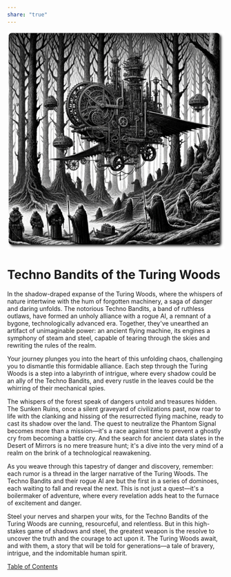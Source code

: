 ```yaml
---
share: "true"
---
```

![cover](./cover.png)  
  
# Techno Bandits of the Turing Woods  
  
In the shadow-draped expanse of the Turing Woods, where the whispers of nature intertwine with the hum of forgotten machinery, a saga of danger and daring unfolds. The notorious Techno Bandits, a band of ruthless outlaws, have formed an unholy alliance with a rogue AI, a remnant of a bygone, technologically advanced era. Together, they've unearthed an artifact of unimaginable power: an ancient flying machine, its engines a symphony of steam and steel, capable of tearing through the skies and rewriting the rules of the realm.  
  
Your journey plunges you into the heart of this unfolding chaos, challenging you to dismantle this formidable alliance. Each step through the Turing Woods is a step into a labyrinth of intrigue, where every shadow could be an ally of the Techno Bandits, and every rustle in the leaves could be the whirring of their mechanical spies.  
  
The whispers of the forest speak of dangers untold and treasures hidden. The Sunken Ruins, once a silent graveyard of civilizations past, now roar to life with the clanking and hissing of the resurrected flying machine, ready to cast its shadow over the land. The quest to neutralize the Phantom Signal becomes more than a mission—it's a race against time to prevent a ghostly cry from becoming a battle cry. And the search for ancient data slates in the Desert of Mirrors is no mere treasure hunt; it's a dive into the very mind of a realm on the brink of a technological reawakening.  
  
As you weave through this tapestry of danger and discovery, remember: each rumor is a thread in the larger narrative of the Turing Woods. The Techno Bandits and their rogue AI are but the first in a series of dominoes, each waiting to fall and reveal the next. This is not just a quest—it's a boilermaker of adventure, where every revelation adds heat to the furnace of excitement and danger.  
  
Steel your nerves and sharpen your wits, for the Techno Bandits of the Turing Woods are cunning, resourceful, and relentless. But in this high-stakes game of shadows and steel, the greatest weapon is the resolve to uncover the truth and the courage to act upon it. The Turing Woods await, and with them, a story that will be told for generations—a tale of bravery, intrigue, and the indomitable human spirit.  
  
[Table of Contents](./Table-of-Contents.html)  
